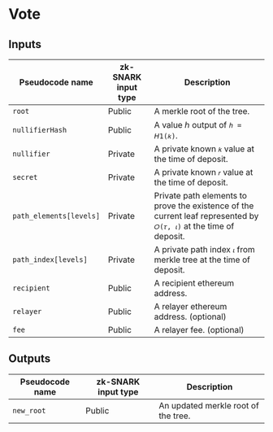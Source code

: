 # Vote

## Inputs

| Pseudocode name         | zk-SNARK input type | Description                                                                                                         |
| ----                    | ----                | ----                                                                                                                |
| `root`                  | Public              | A merkle root of the tree.                                                                                          |
| `nullifierHash`         | Public              | A value ℎ output of `ℎ = 𝘏1(𝑘)`.                                                                                    |
| `nullifier`             | Private             | A private known `𝑘` value at the time of deposit.                                                                   |
| `secret`                | Private             | A private known `𝑟` value at the time of deposit.                                                                    |
| `path_elements[levels]` | Private             | Private path elements to prove the existence of the current leaf represented by `𝑂(𝜏, 𝜄)` at the time of deposit. |
| `path_index[levels]`    | Private             | A private path index `𝜄` from merkle tree at the time of deposit.                                                   |
| `recipient`             | Public              | A recipient ethereum address.                                                                                       |
| `relayer`               | Public              | A relayer ethereum address. (optional)                                                                              |
| `fee`                   | Public              | A relayer fee. (optional)                                                                                           |

## Outputs

| Pseudocode name | zk-SNARK input type | Description                         |
| ----            | ----                | ----                                |
| `new_root`      | Public              | An updated merkle root of the tree. |
